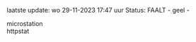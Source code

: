 laatste update: 
wo 29-11-2023 17:47   uur 
Status: FAALT - geel - 
<div class="service Y">microstation</div><div class="service Y">httpstat</div>